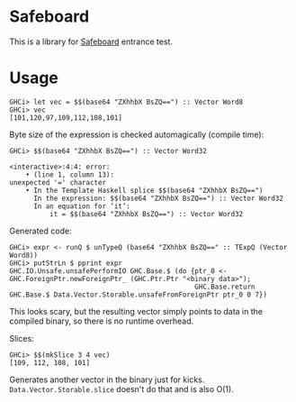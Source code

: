 # Safeboard

This is a library for [Safeboard](https://safeboard.kaspersky.ru/) entrance test.

# Usage

```
GHCi> let vec = $$(base64 "ZXhhbX BsZQ==") :: Vector Word8
GHCi> vec
[101,120,97,109,112,108,101]
```

Byte size of the expression is checked automagically (compile time):
```
GHCi> $$(base64 "ZXhhbX BsZQ==") :: Vector Word32

<interactive>:4:4: error:
    • (line 1, column 13):
unexpected '=' character
    • In the Template Haskell splice $$(base64 "ZXhhbX BsZQ==")
      In the expression: $$(base64 "ZXhhbX BsZQ==") :: Vector Word32
      In an equation for ‘it’:
          it = $$(base64 "ZXhhbX BsZQ==") :: Vector Word32
```

Generated code:
```
GHCi> expr <- runQ $ unTypeQ (base64 "ZXhhbX BsZQ==" :: TExpQ (Vector Word8))
GHCi> putStrLn $ pprint expr
GHC.IO.Unsafe.unsafePerformIO GHC.Base.$ (do {ptr_0 <- GHC.ForeignPtr.newForeignPtr_ (GHC.Ptr.Ptr "<binary data>");
                                              GHC.Base.return GHC.Base.$ Data.Vector.Storable.unsafeFromForeignPtr ptr_0 0 7})
```

This looks scary, but the resulting vector simply points to data in the compiled binary, so there is no runtime overhead.

Slices:
```
GHCi> $$(mkSlice 3 4 vec)
[109, 112, 108, 101]
```

Generates another vector in the binary just for kicks. `Data.Vector.Storable.slice` doesn't do that and is also O(1).
